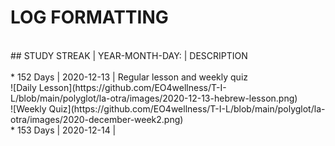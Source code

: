 # LOG FORMATTING<br>
<br>
## STUDY STREAK | YEAR-MONTH-DAY: | DESCRIPTION <br>
<br>
* 152 Days | 2020-12-13 | Regular lesson and weekly quiz<br>
![Daily Lesson](https://github.com/EO4wellness/T-I-L/blob/main/polyglot/la-otra/images/2020-12-13-hebrew-lesson.png)
<br>
![Weekly Quiz](https://github.com/EO4wellness/T-I-L/blob/main/polyglot/la-otra/images/2020-december-week2.png) 
<br>
* 153 Days | 2020-12-14 | <br>
<br>

